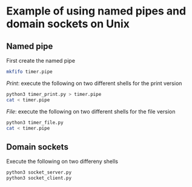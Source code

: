 # Example of using named pipes and domain sockets on Unix

## Named pipe

First create the named pipe
```bash
mkfifo timer.pipe
```
_Print_: execute the following on two different shells for the print version
```bash
python3 timer_print.py > timer.pipe
cat < timer.pipe
```

_File_: execute the following on two different shells for the file version
```bash
python3 timer_file.py
cat < timer.pipe
```

## Domain sockets

Execute the following on two differeny shells
```bash
python3 socket_server.py
python3 socket_client.py
```